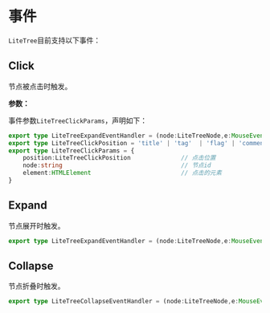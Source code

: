 # 事件

`LiteTree`目前支持以下事件：

## Click

节点被点击时触发。

**参数：**

事件参数`LiteTreeClickParams`，声明如下：

```ts
export type LiteTreeExpandEventHandler = (node:LiteTreeNode,e:MouseEvent)=>void
export type LiteTreeClickPosition = 'title' | 'tag'  | 'flag' | 'comment' | 'icon' | 'opener'
export type LiteTreeClickParams = {
    position:LiteTreeClickPosition              // 点击位置
    node:string                                 // 节点id
    element:HTMLElement                         // 点击的元素
}
```
 
## Expand

节点展开时触发。

```ts
export type LiteTreeExpandEventHandler = (node:LiteTreeNode,e:MouseEvent)=>void 
```

## Collapse

节点折叠时触发。

```ts
export type LiteTreeCollapseEventHandler = (node:LiteTreeNode,e:MouseEvent)=>void 
```



